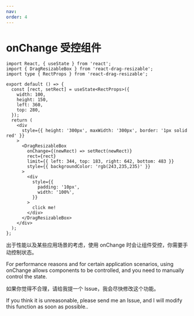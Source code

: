 ```yaml
---
nav:
order: 4
---
```


# onChange 受控组件

```tsx
import React, { useState } from 'react';
import { DragResizableBox } from 'react-drag-resizable';
import type { RectProps } from 'react-drag-resizable';

export default () => {
  const [rect, setRect] = useState<RectProps>({
    width: 100,
    height: 150,
    left: 360,
    top: 280,
  });
  return (
    <div
      style={{ height: '300px', maxWidth: '300px', border: '1px solid red' }}
    >
      <DragResizableBox
        onChange={(newRect) => setRect(newRect)}
        rect={rect}
        limit={{ left: 344, top: 183, right: 642, bottom: 483 }}
        style={{ backgroundColor: 'rgb(243,235,235)' }}
      >
        <div
          style={{
            padding: '10px',
            width: '100%',
          }}
        >
          click me!
        </div>
      </DragResizableBox>
    </div>
  );
};
```

出于性能以及某些应用场景的考虑，使用 onChange 时会让组件受控，你需要手动控制状态。

For performance reasons and for certain application scenarios, using onChange allows components to be controlled, and you need to manually control the state.

如果你觉得不合理，请给我提一个 Issue，我会尽快修改这个功能。

If you think it is unreasonable, please send me an Issue, and I will modify this function as soon as possible..
